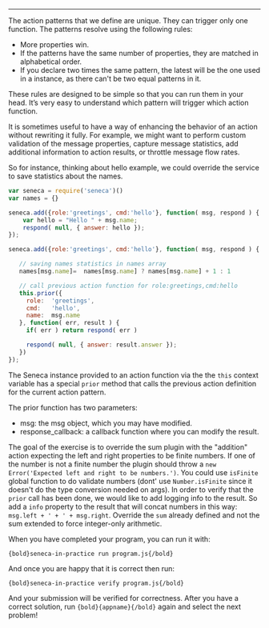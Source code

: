 ---

The action patterns that we define are unique. They can trigger only one
function. The patterns resolve using the following rules:

* More properties win.
* If the patterns have the same number of properties, they are matched
in alphabetical order.
* If you declare two times the same pattern, the latest will be the one
used in a instance, as there can't be two equal patterns in it.

These rules are designed to be simple so that you can run them in your head.
It’s very easy to understand which pattern will trigger which action function.

It is sometimes useful to have a way of enhancing the behavior of an action
without rewriting it fully. For example, we might want to perform custom
validation of the message properties, capture message statistics,
add additional information to action results, or throttle message flow rates.

So for instance, thinking about hello example, we could override the service
to save statistics about the names.


```javascript
var seneca = require('seneca')()
var names = {}

seneca.add({role:'greetings', cmd:'hello'}, function( msg, respond ) {
    var hello = "Hello " + msg.name;
    respond( null, { answer: hello });
});

seneca.add({role:'greetings', cmd:'hello'}, function( msg, respond ) {

   // saving names statistics in names array
   names[msg.name]=  names[msg.name] ? names[msg.name] + 1 : 1

   // call previous action function for role:greetings,cmd:hello
   this.prior({
     role:  'greetings',
     cmd:   'hello',
     name:  msg.name
   }, function( err, result ) {
     if( err ) return respond( err )

     respond( null, { answer: result.answer });
   })
});

```

The Seneca instance provided to an action function via the the `this` context
variable has a special `prior` method that calls the previous action definition
for the current action pattern.

The prior function has two parameters:

* msg: the msg object, which you may have modified.
* response_callback: a callback function where you can modify the result.

The goal of the exercise is to override the sum plugin with the "addition" action
expecting the left and right properties to be finite numbers.
If one of the number is not a finite number the plugin should throw a
`new Error('Expected left and right to be numbers.')`.
You could use `isFinite` global function to do validate numbers (dont' use
`Number.isFinite` since it doesn't do the type conversion needed on args).
In order to verify that the `prior` call has been done, we would like to add
logging info to the result. So add a `info` property to the result that will
concat numbers in this way: `msg.left + ' + ' + msg.right`. Override the `sum`
already defined and not the sum extended to force integer-only arithmetic.

When you have completed your program, you can run it with:

    {bold}seneca-in-practice run program.js{/bold}

And once you are happy that it is correct then run:

    {bold}seneca-in-practice verify program.js{/bold}

And your submission will be verified for correctness.
After you have a correct solution, run `{bold}{appname}{/bold}` again and
select the next problem!
